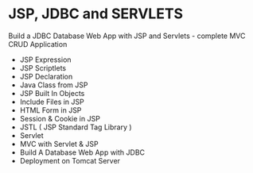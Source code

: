 # JSP, JDBC and SERVLETS
Build a JDBC Database Web App with JSP and Servlets - complete MVC CRUD Application
- JSP Expression
- JSP Scriptlets
- JSP Declaration
- Java Class from JSP
- JSP Built In Objects
- Include Files in JSP
- HTML Form in JSP
- Session & Cookie in JSP
- JSTL ( JSP Standard Tag Library )
- Servlet
- MVC with Servlet & JSP
- Build A Database Web App with JDBC
- Deployment on Tomcat Server
